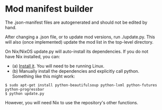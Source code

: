 # Mod manifest builder

The .json-manifest files are autogenerated and should not be edited by hand.

After changing a .json file, or to update mod versions, run ./update.py. 
This will also (once implemented) update the mod list in the top-level directory.

On Nix/NixOS update.py will auto-install its dependencies. If you do not have Nix installed, you can:
- (a) [Install it](https://nixos.org/nix/). You will need to be running Linux.
- (b) Manually install the dependencies and explicitly call python. Something like this might work:
~~~~
$ sudo apt-get install python-beautifulsoup python-lxml python-futures python-progressbar
$ python update.py
~~~~
However, you will need Nix to use the repository's other functions.
